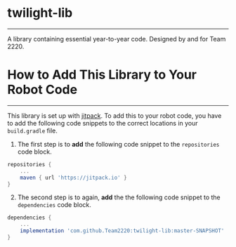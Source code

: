 # twilight-lib
---
A library containing essential year-to-year code. Designed by and for Team 2220.

# How to Add This Library to Your Robot Code
---
This library is set up with [jitpack](https://jitpack.io). To add this to your robot code, you have to add the following code snippets to the correct locations in your `build.gradle` file.

1. The first step is to **add** the following code snippet to the `repositories` code block.
```groovy
repositories {
    ...
    maven { url 'https://jitpack.io' }
}
```

2. The second step is to again, **add** the the following code snippet to the `dependencies` code block.
```groovy
dependencies {
    ...
    implementation 'com.github.Team2220:twilight-lib:master-SNAPSHOT'
}
```